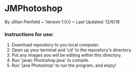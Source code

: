 # JMPhotoshop
By Jillian Penfield
 ~ Version 1.0.0
 ~ Last Updated: 12/6/18

### Instructions for use:
1. Download repository to you local computer.
2. Open up your terminal and 'cd' to the repository's directory.
3. Put any images you will be editing within this directory.
4. Run 'javac Photoshop.java' to compile.
5. Run 'java Photoshop' to run the program, and enjoy!
